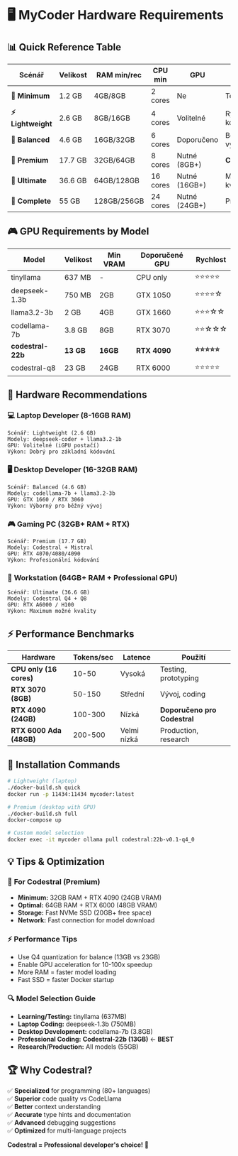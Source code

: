 # 🖥️ MyCoder Hardware Requirements

## 📊 Quick Reference Table

| Scénář | Velikost | RAM min/rec | CPU min | GPU | Použití |
|--------|----------|-------------|---------|-----|---------|
| **🧪 Minimum** | 1.2 GB | 4GB/8GB | 2 cores | Ne | Testing |
| **⚡ Lightweight** | 2.6 GB | 8GB/16GB | 4 cores | Volitelné | Rychlé kódování |
| **🎯 Balanced** | 4.6 GB | 16GB/32GB | 6 cores | Doporučeno | Běžný vývoj |
| **👑 Premium** | 17.7 GB | 32GB/64GB | 8 cores | Nutné (8GB+) | **Codestral** |
| **💎 Ultimate** | 36.6 GB | 64GB/128GB | 16 cores | Nutné (16GB+) | Maximum kvalita |
| **🌟 Complete** | 55 GB | 128GB/256GB | 24 cores | Nutné (24GB+) | Production |

## 🎮 GPU Requirements by Model

| Model | Velikost | Min VRAM | Doporučené GPU | Rychlost |
|-------|----------|----------|----------------|----------|
| tinyllama | 637 MB | - | CPU only | ⭐⭐⭐⭐⭐ |
| deepseek-1.3b | 750 MB | 2GB | GTX 1050 | ⭐⭐⭐⭐☆ |
| llama3.2-3b | 2 GB | 4GB | GTX 1660 | ⭐⭐⭐☆☆ |
| codellama-7b | 3.8 GB | 8GB | RTX 3070 | ⭐⭐☆☆☆ |
| **codestral-22b** | **13 GB** | **16GB** | **RTX 4090** | **⭐⭐⭐⭐⭐** |
| codestral-q8 | 23 GB | 24GB | RTX 6000 | ⭐⭐⭐⭐⭐ |

## 🚀 Hardware Recommendations

### 💻 **Laptop Developer (8-16GB RAM)**
```
Scénář: Lightweight (2.6 GB)
Modely: deepseek-coder + llama3.2-1b
GPU: Volitelné (iGPU postačí)
Výkon: Dobrý pro základní kódování
```

### 🖥️ **Desktop Developer (16-32GB RAM)**
```
Scénář: Balanced (4.6 GB)  
Modely: codellama-7b + llama3.2-3b
GPU: GTX 1660 / RTX 3060
Výkon: Výborný pro běžný vývoj
```

### 🎮 **Gaming PC (32GB+ RAM + RTX)**
```
Scénář: Premium (17.7 GB)
Modely: Codestral + Mistral  
GPU: RTX 4070/4080/4090
Výkon: Profesionální kódování
```

### 🏢 **Workstation (64GB+ RAM + Professional GPU)**
```
Scénář: Ultimate (36.6 GB)
Modely: Codestral Q4 + Q8
GPU: RTX A6000 / H100
Výkon: Maximum možné kvality
```

## ⚡ Performance Benchmarks

| Hardware | Tokens/sec | Latence | Použití |
|----------|------------|---------|---------|
| **CPU only (16 cores)** | 10-50 | Vysoká | Testing, prototyping |
| **RTX 3070 (8GB)** | 50-150 | Střední | Vývoj, coding |
| **RTX 4090 (24GB)** | 100-300 | Nízká | **Doporučeno pro Codestral** |
| **RTX 6000 Ada (48GB)** | 200-500 | Velmi nízká | Production, research |

## 🔧 Installation Commands

```bash
# Lightweight (laptop)
./docker-build.sh quick
docker run -p 11434:11434 mycoder:latest

# Premium (desktop with GPU)
./docker-build.sh full
docker-compose up

# Custom model selection
docker exec -it mycoder ollama pull codestral:22b-v0.1-q4_0
```

## 💡 Tips & Optimization

### 🎯 **For Codestral (Premium)**
- **Minimum:** 32GB RAM + RTX 4090 (24GB VRAM)
- **Optimal:** 64GB RAM + RTX 6000 (48GB VRAM)
- **Storage:** Fast NVMe SSD (20GB+ free space)
- **Network:** Fast connection for model download

### ⚡ **Performance Tips**
- Use Q4 quantization for balance (13GB vs 23GB)
- Enable GPU acceleration for 10-100x speedup
- More RAM = faster model loading
- Fast SSD = faster Docker startup

### 🔍 **Model Selection Guide**
- **Learning/Testing:** tinyllama (637MB)
- **Laptop Coding:** deepseek-1.3b (750MB)  
- **Desktop Development:** codellama-7b (3.8GB)
- **Professional Coding:** **Codestral-22b (13GB)** ← **BEST**
- **Research/Production:** All models (55GB)

## 🏆 Why Codestral?

✅ **Specialized** for programming (80+ languages)  
✅ **Superior** code quality vs CodeLlama  
✅ **Better** context understanding  
✅ **Accurate** type hints and documentation  
✅ **Advanced** debugging suggestions  
✅ **Optimized** for multi-language projects  

**Codestral = Professional developer's choice! 👑**